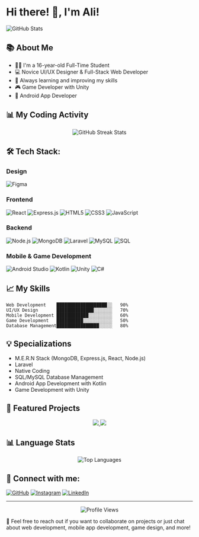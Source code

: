 # Hi there! 👋, I'm Ali!

<div align="left">
  <img src="https://github-readme-stats.vercel.app/api?username=ipangbbd&show_icons=true&theme=radical" alt="GitHub Stats" />
</div>

## 📚 About Me
- 🧑‍🎓 I'm a 16-year-old Full-Time Student
- 💻 Novice UI/UX Designer & Full-Stack Web Developer
- 🌱 Always learning and improving my skills
- 🎮 Game Developer with Unity
- 📱 Android App Developer

## 📊 My Coding Activity
<div align="center">
  <img src="https://github-readme-streak-stats.herokuapp.com/?user=ipangbbd&theme=dark" alt="GitHub Streak Stats" />
</div>

## 🛠️ Tech Stack:

### Design
![Figma](https://img.shields.io/badge/FIGMA-orange?style=for-the-badge&logo=figma&logoColor=white)

### Frontend
![React](https://img.shields.io/badge/REACT.JS-61DAFB?style=for-the-badge&logo=react&logoColor=black)
![Express.js](https://img.shields.io/badge/EXPRESS.JS-black?style=for-the-badge&logo=express&logoColor=white)
![HTML5](https://img.shields.io/badge/HTML5-E34F26?style=for-the-badge&logo=html5&logoColor=white)
![CSS3](https://img.shields.io/badge/CSS3-1572B6?style=for-the-badge&logo=css3&logoColor=white)
![JavaScript](https://img.shields.io/badge/JAVASCRIPT-F7DF1E?style=for-the-badge&logo=javascript&logoColor=black)

### Backend
![Node.js](https://img.shields.io/badge/NODE.JS-339933?style=for-the-badge&logo=nodedotjs&logoColor=white)
![MongoDB](https://img.shields.io/badge/MONGODB-47A248?style=for-the-badge&logo=mongodb&logoColor=white)
![Laravel](https://img.shields.io/badge/LARAVEL-FF2D20?style=for-the-badge&logo=laravel&logoColor=white)
![MySQL](https://img.shields.io/badge/MYSQL-4479A1?style=for-the-badge&logo=mysql&logoColor=white)
![SQL](https://img.shields.io/badge/SQL-CC2927?style=for-the-badge&logo=microsoft-sql-server&logoColor=white)

### Mobile & Game Development
![Android Studio](https://img.shields.io/badge/ANDROID_STUDIO-3DDC84?style=for-the-badge&logo=android-studio&logoColor=white)
![Kotlin](https://img.shields.io/badge/KOTLIN-7F52FF?style=for-the-badge&logo=kotlin&logoColor=white)
![Unity](https://img.shields.io/badge/UNITY-000000?style=for-the-badge&logo=unity&logoColor=white)
![C#](https://img.shields.io/badge/C%23-239120?style=for-the-badge&logo=c-sharp&logoColor=white)

## 📈 My Skills

```
Web Development    ███████████████████░░   90%
UI/UX Design       ██████████████░░░░░░░   70%
Mobile Development ████████████░░░░░░░░░   60%
Game Development   ██████████░░░░░░░░░░░   50%
Database Management████████████████░░░░░   80%
```

## 💡 Specializations
- M.E.R.N Stack (MongoDB, Express.js, React, Node.js)
- Laravel
- Native Coding
- SQL/MySQL Database Management
- Android App Development with Kotlin
- Game Development with Unity

## 🌟 Featured Projects
<div align="center">
  <a href="https://github.com/ipangbbd/Cookie-Clicker">
    <img src="https://github-readme-stats.vercel.app/api/pin/?username=ipangbbd&repo=Cookie-Clicker&theme=dark" />
  </a>
  <a href="https://github.com/yourusername/Fitness-Scheduler-App">
    <img src="https://github-readme-stats.vercel.app/api/pin/?username=ipangbbd&repo=Fitness-Scheduler-App&theme=dark" />
  </a>
</div>

## 📊 Language Stats
<div align="center">
  <img src="https://github-readme-stats.vercel.app/api/top-langs/?username=ipangbbd&layout=compact&theme=radical" alt="Top Languages" />
</div>

## 🔗 Connect with me:
[![GitHub](https://img.shields.io/badge/GITHUB-100000?style=for-the-badge&logo=github&logoColor=white)](https://github.com/yourusername)
[![Instagram](https://img.shields.io/badge/INSTAGRAM-E4405F?style=for-the-badge&logo=instagram&logoColor=white)](https://www.instagram.com/kehidupanberkelanjutan/)
[![LinkedIn](https://img.shields.io/badge/LINKEDIN-0077B5?style=for-the-badge&logo=linkedin&logoColor=white)](https://linkedin.com/in/muhammad-ali-irfansyah)

---
<div align="center">
  <img src="https://komarev.com/ghpvc/?username=ipangbbd&color=blueviolet" alt="Profile Views" />
</div>

💬 Feel free to reach out if you want to collaborate on projects or just chat about web development, mobile app development, game design, and more!
